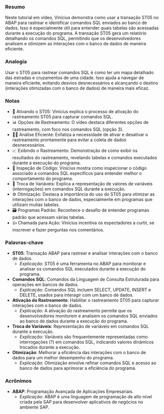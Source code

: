 ### Resumo

Neste tutorial em vídeo, Vinícius demonstra como usar a transação ST05 no ABAP para rastrear e identificar comandos SQL enviados ao banco de dados. Isso é especialmente útil para entender quais tabelas são acessadas durante a execução do programa. A transação ST05 gera um relatório detalhando os comandos SQL, permitindo que os desenvolvedores analisem e otimizem as interações com o banco de dados de maneira eficiente.

### Analogia

Usar o ST05 para rastrear comandos SQL é como ter um mapa detalhado das estradas e cruzamentos de uma cidade. Isso ajuda a navegar de maneira eficiente, evitando desvios desnecessários e alcançando o destino (interações otimizadas com o banco de dados) de maneira mais eficaz.

### Notas

- 🔄 Ativando o ST05: Vinícius explica o processo de ativação do rastreamento ST05 para capturar comandos SQL.
- 📊 Opções de Rastreamento: O vídeo destaca diferentes opções de rastreamento, com foco nos comandos SQL (opção 3).
- 🕵️‍♂️ Análise Eficiente: Enfatiza a necessidade de ativar e desativar o rastreamento prontamente para evitar a coleta de dados desnecessários.
- 📈 Exibindo o Rastreamento: Demonstração de como exibir os resultados do rastreamento, revelando tabelas e comandos executados durante a execução do programa.
- 🧐 Inspeção de Código: Vinícius mostra como inspecionar o código associado a comandos SQL específicos para entender melhor o comportamento do programa.
- 🔄 Troca de Variáveis: Explica a representação de valores de variáveis (interrogações) em comandos SQL durante a execução.
- ⚙️ Otimização: Destaca a importância do uso do ST05 para otimizar as interações com o banco de dados, especialmente em programas que utilizam muitas tabelas.
- 🗃️ Programas Padrão: Reconhece o desafio de entender programas padrão que acessam várias tabelas.
- 👍 Chamada para Ação: Vinícius incentiva os espectadores a curtir, se inscrever e fazer perguntas nos comentários.

### Palavras-chave

- **ST05**: Transação ABAP para rastrear e analisar interações com o banco de dados.
  - *Explicação*: ST05 é uma ferramenta no ABAP para monitorar e analisar os comandos SQL executados durante a execução do programa.
- **Comandos SQL**: Comandos da Linguagem de Consulta Estruturada para operações em bancos de dados.
  - *Explicação*: Comandos SQL incluem SELECT, UPDATE, INSERT e DELETE, usados para interagir com um banco de dados.
- **Ativação do Rastreamento**: Habilitar o rastreamento ST05 para capturar interações com o banco de dados.
  - *Explicação*: A ativação do rastreamento permite que os desenvolvedores monitorem e analisem os comandos SQL enviados ao banco de dados durante a execução do programa.
- **Troca de Variáveis**: Representação de variáveis em comandos SQL durante a execução.
  - *Explicação*: Variáveis são frequentemente representadas como interrogações (?) em comandos SQL, indicando valores dinâmicos trocados durante a execução.
- **Otimização**: Melhorar a eficiência das interações com o banco de dados para um melhor desempenho do programa.
  - *Explicação*: Otimização envolve refinar comandos SQL e acesso ao banco de dados para aprimorar a eficiência do programa.

### Acrônimos

- **ABAP**: Programação Avançada de Aplicações Empresariais.
  - *Explicação*: ABAP é uma linguagem de programação de alto nível criada pela SAP para desenvolver aplicativos de negócios no ambiente SAP.

